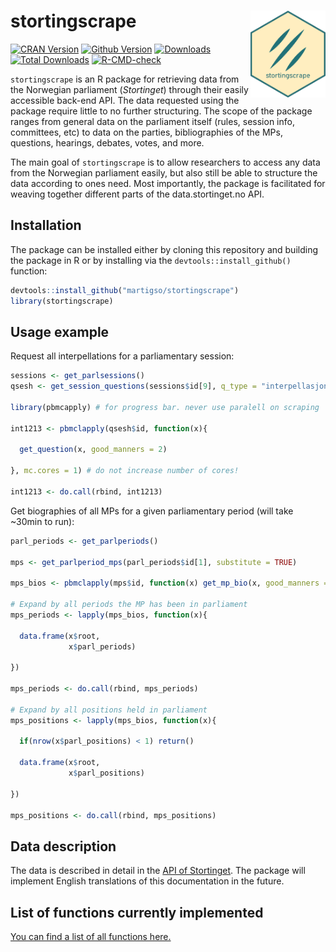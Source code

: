 
# stortingscrape <img src="man/figures/stortingscrape.png" align="right" width="120"/>

<!-- badges: start -->

[![CRAN
Version](http://www.r-pkg.org/badges/version/stortingscrape)](https://cran.r-project.org/package=stortingscrape)
[![Github
Version](https://img.shields.io/github/r-package/v/martigso/stortingscrape?color=yellowgreen)](https://github.com/martigso/stortingscrape)
[![Downloads](http://cranlogs.r-pkg.org/badges/stortingscrape)](https://cran.r-project.org/package=stortingscrape)
[![Total
Downloads](http://cranlogs.r-pkg.org/badges/grand-total/stortingscrape?color=orange)](https://cran.r-project.org/package=stortingscrape)
[![R-CMD-check](https://github.com/martigso/stortingscrape/actions/workflows/check-standard.yaml/badge.svg)](https://github.com/martigso/stortingscrape/actions/workflows/check-standard.yaml)
<!-- badges: end -->

`stortingscrape` is an R package for retrieving data from the Norwegian
parliament (*Stortinget*) through their easily accessible back-end API.
The data requested using the package require little to no further
structuring. The scope of the package ranges from general data on the
parliament itself (rules, session info, committees, etc) to data on the
parties, bibliographies of the MPs, questions, hearings, debates, votes,
and more.

The main goal of `stortingscrape` is to allow researchers to access any
data from the Norwegian parliament easily, but also still be able to
structure the data according to ones need. Most importantly, the package
is facilitated for weaving together different parts of the
data.stortinget.no API.

## Installation

The package can be installed either by cloning this repository and
building the package in R or by installing via the
`devtools::install_github()` function:

``` r
devtools::install_github("martigso/stortingscrape")
library(stortingscrape)
```

## Usage example

Request all interpellations for a parliamentary session:

``` r
sessions <- get_parlsessions()
qsesh <- get_session_questions(sessions$id[9], q_type = "interpellasjoner")

library(pbmcapply) # for progress bar. never use paralell on scraping

int1213 <- pbmclapply(qsesh$id, function(x){

  get_question(x, good_manners = 2)

}, mc.cores = 1) # do not increase number of cores!

int1213 <- do.call(rbind, int1213)
```

Get biographies of all MPs for a given parliamentary period (will take
\~30min to run):

``` r
parl_periods <- get_parlperiods()

mps <- get_parlperiod_mps(parl_periods$id[1], substitute = TRUE)

mps_bios <- pbmclapply(mps$id, function(x) get_mp_bio(x, good_manners = 2), mc.cores = 1) # do not increase number of cores!

# Expand by all periods the MP has been in parliament
mps_periods <- lapply(mps_bios, function(x){
  
  data.frame(x$root,
             x$parl_periods)

})

mps_periods <- do.call(rbind, mps_periods)

# Expand by all positions held in parliament
mps_positions <- lapply(mps_bios, function(x){
  
  if(nrow(x$parl_positions) < 1) return()
  
  data.frame(x$root,
             x$parl_positions)
  
})

mps_positions <- do.call(rbind, mps_positions)
```

## Data description

The data is described in detail in the [API of
Stortinget](https://data.stortinget.no/dokumentasjon-og-hjelp/). The
package will implement English translations of this documentation in the
future.

## List of functions currently implemented

[You can find a list of all functions
here.](https://martigso.github.io/stortingscrape/functions.html)
